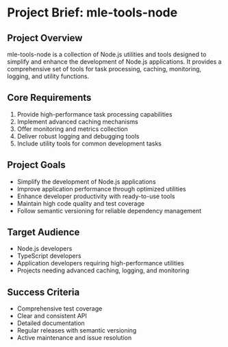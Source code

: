 # Project Brief: mle-tools-node

## Project Overview
mle-tools-node is a collection of Node.js utilities and tools designed to simplify and enhance the development of Node.js applications. It provides a comprehensive set of tools for task processing, caching, monitoring, logging, and utility functions.

## Core Requirements
1. Provide high-performance task processing capabilities
2. Implement advanced caching mechanisms
3. Offer monitoring and metrics collection
4. Deliver robust logging and debugging tools
5. Include utility tools for common development tasks

## Project Goals
- Simplify the development of Node.js applications
- Improve application performance through optimized utilities
- Enhance developer productivity with ready-to-use tools
- Maintain high code quality and test coverage
- Follow semantic versioning for reliable dependency management

## Target Audience
- Node.js developers
- TypeScript developers
- Application developers requiring high-performance utilities
- Projects needing advanced caching, logging, and monitoring

## Success Criteria
- Comprehensive test coverage
- Clear and consistent API
- Detailed documentation
- Regular releases with semantic versioning
- Active maintenance and issue resolution
